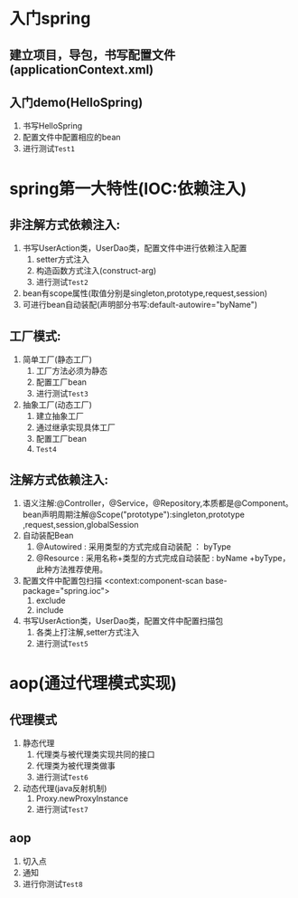 # 入门spring
## 建立项目，导包，书写配置文件(applicationContext.xml)
## 入门demo(HelloSpring)
1. 书写HelloSpring
2. 配置文件中配置相应的bean
3. 进行测试`Test1`
# spring第一大特性(IOC:依赖注入)
## 非注解方式依赖注入:
1. 书写UserAction类，UserDao类，配置文件中进行依赖注入配置
	1. setter方式注入
	2. 构造函数方式注入(construct-arg)
	3. 进行测试`Test2`
2. bean有scope属性(取值分别是singleton,prototype,request,session)
3. 可进行bean自动装配(声明部分书写:default-autowire="byName")
## 工厂模式:
1. 简单工厂(静态工厂)
	1. 工厂方法必须为静态
	2. 配置工厂bean
	3. 进行测试`Test3`
2. 抽象工厂(动态工厂)
	1. 建立抽象工厂
	2. 通过继承实现具体工厂
	3. 配置工厂bean
	4. `Test4`
## 注解方式依赖注入:
1. 语义注解:@Controller，@Service，@Repository,本质都是@Component。
	bean声明周期注解@Scope("prototype"):singleton,prototype ,request,session,globalSession
2. 自动装配Bean 
	1. @Autowired : 采用类型的方式完成自动装配 ： byType
	2. @Resource : 采用名称+类型的方式完成自动装配 : byName +byType，此种方法推荐使用。
3. 配置文件中配置包扫描
	<context:component-scan base-package="spring.ioc">
	1. exclude
	2. include
4. 书写UserAction类，UserDao类，配置文件中配置扫描包
	1. 各类上打注解,setter方式注入
	2. 进行测试`Test5`
# aop(通过代理模式实现)
## 代理模式
1. 静态代理
	1. 代理类与被代理类实现共同的接口
	2. 代理类为被代理类做事
	3. 进行测试`Test6`
2. 动态代理(java反射机制)
	1. Proxy.newProxyInstance
	2. 进行测试`Test7`
## aop
1. 切入点
2. 通知
3. 进行你测试`Test8`
	
	
	
	
	
	
	
	
	
	
	
